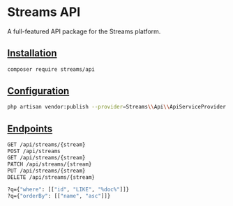# Streams API

A full-featured API package for the Streams platform.

## [Installation](https://streams.dev/docs/api/installation)

```bash
composer require streams/api
```

## [Configuration](https://streams.dev/docs/api/configuration)

```bash
php artisan vendor:publish --provider=Streams\\Api\\ApiServiceProvider --tag=config
```

## [Endpoints](https://streams.dev/docs/api/endpoints)

```bash
GET /api/streams/{stream}
POST /api/streams
GET /api/streams/{stream}
PATCH /api/streams/{stream}
PUT /api/streams/{stream}
DELETE /api/streams/{stream}

?q={"where": [["id", "LIKE", "%doc%"]]}
?q={"orderBy": [["name", "asc"]]}
```
